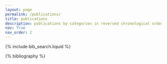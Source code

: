 ```yaml
---
layout: page
permalink: /publications/
title: publications
description: publications by categories in reversed chronological order. generated by jekyll-scholar.
nav: True
nav_order: 2
---
```


<!-- _pages/publications.md -->

<!-- Bibsearch Feature -->

{% include bib_search.liquid %}

<div class="publications">

{% bibliography %}

</div>
